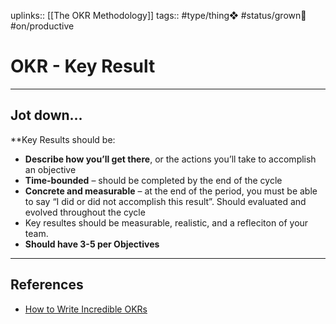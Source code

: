 uplinks:: [[The OKR Methodology]]
tags:: #type/thing❖ #status/grown🌳 #on/productive 

# OKR - Key Result
---
## Jot down...
**Key Results should be:  
- **Describe how you’ll get there**, or the actions you’ll take to accomplish an objective
- **Time-bounded** – should be completed by the end of the cycle
- **Concrete and measurable** – at the end of the period, you must be able to say “I did or did not accomplish this result”. Should evaluated and evolved throughout the cycle
- Key resultes should be measurable, realistic, and a refleciton of your team.
-  **Should have 3-5 per Objectives**

---
## References
- [How to Write Incredible OKRs](https://www.koan.co/blog/how-to-write-incredible-okrs)